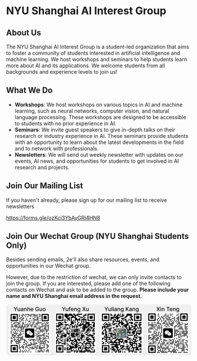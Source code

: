 # NYU Shanghai AI Interest Group

## About Us
The NYU Shanghai AI Interest Group is a student-led organization that aims to foster a community of students interested in artificial intelligence and machine learning. We host workshops and seminars to help students learn more about AI and its applications. We welcome students from all backgrounds and experience levels to join us!

## What We Do
- **Workshops**: We host workshops on various topics in AI and machine learning, such as neural networks, computer vision, and natural language processing. These workshops are designed to be accessible to students with no prior experience in AI.
- **Seminars**: We invite guest speakers to give in-depth talks on their research or industry experience in AI. These seminars provide students with an opportunity to learn about the latest developments in the field and to network with professionals.
- **Newsletters**: We will send out weekly newsletter with updates on our events, AI news, and opportunities for students to get involved in AI research and projects.

## Join Our Mailing List
If you haven't already, please sign up for our mailing list to receive newsletters

https://forms.gle/ozKci3YbAyGRj4HN8

## Join Our Wechat Group (NYU Shanghai Students Only)
Besides sending emails, 2e'll also share resources, events, and opportunities in our Wechat group.

However, due to the restriction of wechat, we can only invite contacts to join the group. If you are interested, please add one of the following contacts on Wechat and ask to be added to the group. **Please include your name and NYU Shanghai email address in the request.**

<p align="center">
  <img src="./assets/Wechats.png" alt="Wechats">
</p>
